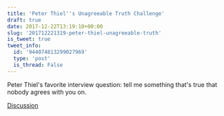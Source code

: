 ```yaml
---
title: 'Peter Thiel''s Unagreeable Truth Challenge'
draft: true
date: 2017-12-22T13:19:10+00:00
slug: '201712221319-peter-thiel-unagreeable-truth'
is_tweet: true
tweet_info:
  id: '944074813299027969'
  type: 'post'
  is_thread: False
---
```




Peter Thiel's favorite interview question: tell me something that's true that nobody agrees with you on.

[Discussion](https://x.com/sytelus/status/944074813299027969)
